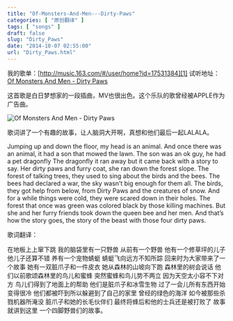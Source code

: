 ```yaml
---
title: "Of-Monsters-And-Men---Dirty-Paws"
categories: [ "原创翻译" ]
tags: [ "songs" ]
draft: false
slug: "Dirty_Paws"
date: "2014-10-07 02:55:00"
url: "Dirty_Paws.html"
---
```


我的歌单：[http://music.163.com/#/user/home?id=17531384][1]
试听地址：[Of Monsters And Men - Dirty Paws][2]


这首歌是白日梦想家的一段插曲，MV也很出色。这个乐队的歌曾经被APPLE作为广告曲。

![Of Monsters And Men - Dirty Paws][3]

歌词讲了一个有趣的故事，让人脑洞大开啊，真想和他们最后一起LALALA。

Jumping up and down the floor,
my head is an animal.
And once there was an animal,
it had a son that mowed the lawn.
The son was an ok guy,
he had a pet dragonfly
The dragonfly it ran away
but it came back with a story to say.
Her dirty paws and furry coat,
she ran down the forest slope.
The forest of talking trees,
they used to sing about the birds and the bees.
The bees had declared a war,
the sky wasn’t big enough for them all.
The birds, they got help from below,
from Dirty Paws and the creatures of snow.
And for a while things were cold,
they were scared down in their holes.
The forest that once was green
was colored black by those killing machines.
But she and her furry friends
took down the queen bee and her men.
And that’s how the story goes,
the story of the beast with those four dirty paws.

歌词翻译：

在地板上上窜下跳
我的脑袋里有一只野兽
从前有一个野兽
他有一个修草坪的儿子
他儿子还算不错
养有一个宠物蜻蜓
蜻蜓飞向远方不知所踪
回来时为大家带来了一个故事
她有一双脏爪子和一件皮衣
她从森林的山坡向下跑
森林里的树会说话
他们以前歌颂森林里的鸟儿和蜜蜂
突然蜜蜂和鸟儿势不两立
因为天空太小容不下对方
鸟儿们得到了地面上的帮助
他们是脏爪子和冰雪生物
过了一会儿所有东西开始变得很冷
他们都被吓到所以躲避到了自己的家里
曾经的绿色的海洋
如今被那些杀戮机器所淹没
脏爪子和她的长毛伙伴们
最终将蜂后和他的士兵还是被打败了
故事就讲到这里
一个四脚野兽们的故事。

  [1]: http://music.163.com/#/user/home?id=17531384
  [2]: http://music.163.com/#/share/17531384/24941665
  [3]: https://blog.phpgao.com/usr/uploads/2014/10/3659735025.jpg "Of Monsters And Men - Dirty Paws"